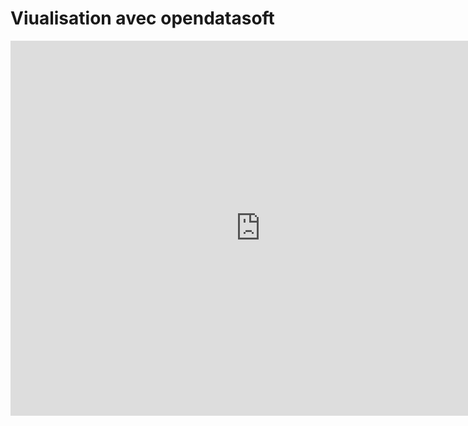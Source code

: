 # Viualisation avec opendatasoft
<iframe frameborder="0" width="800" height="600" src="https://data.opendatasoft.com/map/embed/liste_fromage_odile/?&static=false&scrollWheelZoom=true"></iframe>
